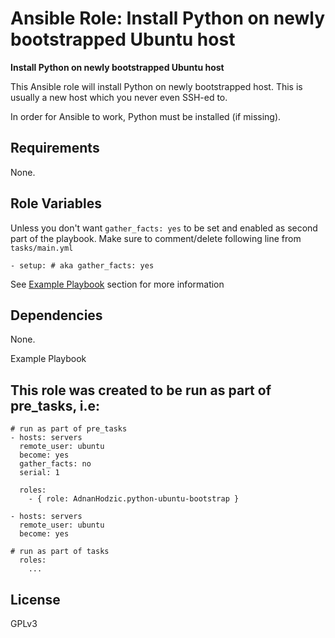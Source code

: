 Ansible Role: Install Python on newly bootstrapped Ubuntu host
=========

**Install Python on newly bootstrapped Ubuntu host**

This Ansible role will install Python on newly bootstrapped host. This is usually
a new host which you never even SSH-ed to.

In order for Ansible to work, Python must be installed (if missing).

Requirements
------------

None.

Role Variables
--------------

Unless you don't want `gather_facts: yes` to be set and enabled as second part of the playbook. 
Make sure to comment/delete following line from `tasks/main.yml`

```- setup: # aka gather_facts: yes```

See [Example Playbook](https://github.com/AdnanHodzic/ansible-role-python-ubuntu-bootstrap#example-playbook) section for more information


Dependencies
------------

None.

Example Playbook

This role was created to be run as part of pre_tasks, i.e:
----------------

```
# run as part of pre_tasks
- hosts: servers
  remote_user: ubuntu
  become: yes
  gather_facts: no
  serial: 1

  roles:
    - { role: AdnanHodzic.python-ubuntu-bootstrap }

- hosts: servers
  remote_user: ubuntu
  become: yes

# run as part of tasks
  roles:
    ...
```

License
-------

GPLv3
